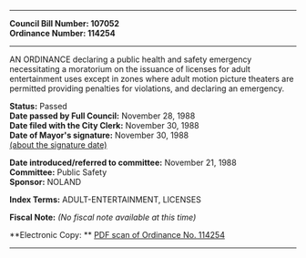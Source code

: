 * * * * *  
  
**Council Bill Number: [](#h0)[](#h2)107052**   
**Ordinance Number: 114254**  
  
* * * * *  
  
AN ORDINANCE declaring a public health and safety emergency necessitating a moratorium on the issuance of licenses for adult entertainment uses except in zones where adult motion picture theaters are permitted providing penalties for violations, and declaring an emergency.  
  
**Status:** Passed   
**Date passed by Full Council:** November 28, 1988   
**Date filed with the City Clerk:** November 30, 1988   
**Date of Mayor's signature:** November 30, 1988   
[(about the signature date)](/~public/approvaldate.htm)   
  
  
**Date introduced/referred to committee:** November 21, 1988   
**Committee:** Public Safety   
**Sponsor:** NOLAND   
  
**Index Terms:** ADULT-ENTERTAINMENT, LICENSES  
  
**Fiscal Note:** *(No fiscal note available at this time)*  
  
**Electronic Copy: ** [PDF scan of Ordinance No. 114254](/~archives/Ordinances/Ord_114254.pdf)  
  
* * * * *  
